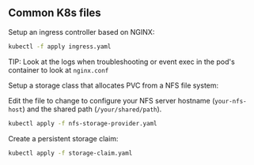 ## Common K8s files

Setup an ingress controller based on NGINX:
```bash
kubectl -f apply ingress.yaml
```
TIP: Look at the logs when troubleshooting or event exec in the pod's container
to look at `nginx.conf`

Setup a storage class that allocates PVC from a NFS file system:

Edit the file to change to configure your NFS server hostname (`your-nfs-host`)
 and the shared path (`/your/shared/path`).

```bash
kubectl apply -f nfs-storage-provider.yaml
```

Create a persistent storage claim:
```bash
kubectl apply -f storage-claim.yaml
```